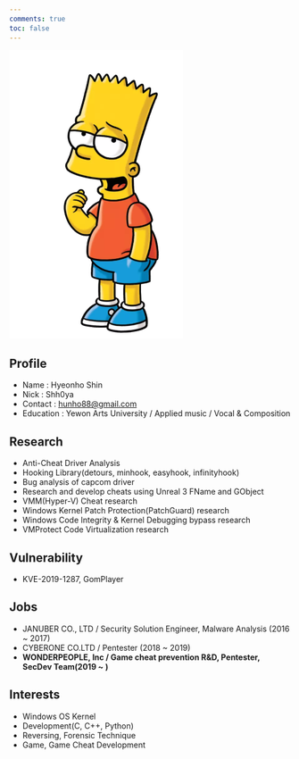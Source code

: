 ```yaml
---
comments: true
toc: false
---
```

<script>$("#tg-sb-sidebar").toggle();</script>
<img src="https://github.com/Shh0ya/shh0ya.github.io/blob/master/images/about.png?raw=true">

## Profile

- Name : Hyeonho Shin
- Nick : Shh0ya
- Contact : hunho88@gmail.com
- Education : Yewon Arts University / Applied music / Vocal & Composition



## Research

- Anti-Cheat Driver Analysis
- Hooking Library(detours, minhook, easyhook, infinityhook) 
- Bug analysis of capcom driver
- Research and develop cheats using Unreal 3 FName and GObject
- VMM(Hyper-V) Cheat research
- Windows Kernel Patch Protection(PatchGuard) research
- Windows Code Integrity & Kernel Debugging bypass research
- VMProtect Code Virtualization research



## Vulnerability

- KVE-2019-1287, GomPlayer



## Jobs

- JANUBER CO., LTD / Security Solution Engineer, Malware Analysis (2016 ~ 2017)
- CYBERONE CO.LTD / Pentester (2018 ~ 2019)
- **WONDERPEOPLE, Inc / Game cheat prevention R&D, Pentester, SecDev Team(2019 ~ )**



## Interests

- Windows OS Kernel
- Development(C, C++, Python)
- Reversing, Forensic Technique
- Game, Game Cheat Development